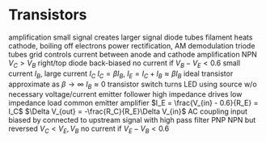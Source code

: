 # Transistors
amplification
	small signal creates larger signal
diode tubes
	filament heats cathode, boiling off electrons
	power rectification, AM demodulation
triode tubes
	grid controls current between anode and cathode
	amplification
NPN
	$V_C > V_B$
	right/top diode back-biased
	no current if $V_B - V_E < 0.6$
	small current $I_B$, large current $I_C$
	$I_C = \beta I_B$, $I_E = I_C + I_B \approx \beta I_B$
	ideal transistor
		approximate as $\beta \to \infty$
		$I_B \approx 0$
	transistor switch
		turns LED using source w/o necessary voltage/current
	emitter follower
		high impedance drives low impedance load
	common emitter amplifier
		$I_E = \frac{V_{in} - 0.6}{R_E} = I_C$
		$\Delta V_{out} = -\frac{R_C}{R_E}\Delta V_{in}$
	AC coupling
		input biased by connected to upstream signal with high pass filter
PNP
	NPN but reversed
	$V_C < V_E, V_B$
	no current if $V_E - V_B < 0.6$